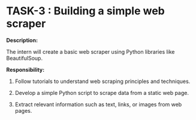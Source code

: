 # TASK-3 : Building a simple web scraper

**Description:**

  The intern will create a basic web scraper using Python libraries like BeautifulSoup.


**Responsibility:**

  1. Follow tutorials to understand web scraping principles and techniques.

  2. Develop a simple Python script to scrape data from a static web page.

  3. Extract relevant information such as text, links, or images from web pages.
